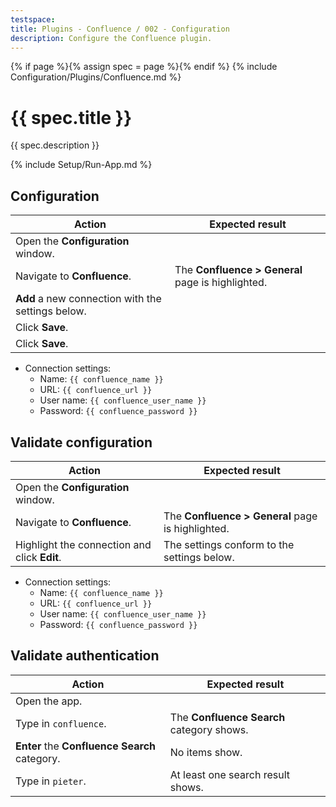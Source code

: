 ```yaml
---
testspace:
title: Plugins - Confluence / 002 - Configuration
description: Configure the Confluence plugin.
---
```


{% if page %}{% assign spec = page %}{% endif %}
{% include Configuration/Plugins/Confluence.md %}

# {{ spec.title }}

{{ spec.description }}

{% include Setup/Run-App.md %}

## Configuration

| Action                                            | Expected result                                   |
| ------------------------------------------------- | ------------------------------------------------- |
| Open the **Configuration** window.                |                                                   |
| Navigate to **Confluence**.                       | The **Confluence > General** page is highlighted. |
| **Add** a new connection with the settings below. |                                                   |
| Click **Save**.                                   |                                                   |
| Click **Save**.                                   |                                                   |

- Connection settings:
  - Name: `{{ confluence_name }}`
  - URL: `{{ confluence_url }}`
  - User name: `{{ confluence_user_name }}`
  - Password: `{{ confluence_password }}`

## Validate configuration

| Action                                       | Expected result                                   |
| -------------------------------------------- | ------------------------------------------------- |
| Open the **Configuration** window.           |                                                   |
| Navigate to **Confluence**.                  | The **Confluence > General** page is highlighted. |
| Highlight the connection and click **Edit**. | The settings conform to the settings below.       |

- Connection settings:
  - Name: `{{ confluence_name }}`
  - URL: `{{ confluence_url }}`
  - User name: `{{ confluence_user_name }}`
  - Password: `{{ confluence_password }}`

## Validate authentication

| Action                                        | Expected result                           |
| --------------------------------------------- | ----------------------------------------- |
| Open the app.                                 |                                           |
| Type in `confluence`.                         | The **Confluence Search** category shows. |
| **Enter** the **Confluence Search** category. | No items show.                            |
| Type in `pieter`.                             | At least one search result shows.         |
